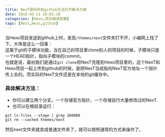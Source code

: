 ```yaml
---
title: NexT源码传到github无法打开解决方案
date: 2018-03-21 18:01:10
categories: [Hexo,项目编译部署]
tags: [Next,Hexo,github]
---
```

当Hexo项目发送到github上时，发现`/themes/next`文件夹打不开，小编网上找了下，大体是这么一回事：  
这属于git的子模块功能，当在自己的项目里clone别人的项目的时候，子模块只是一个HEAD指针，指向子模块的commit。  
也就是说，最初我们是通过`git clone`将NexT克隆到Hexo项目里的，这个NexT和Hexo项目一起上传到github的时候，是把NexT当成指向NexT官方地址一个指针传上去的。而实际的NexT文件还是在本地的git缓存中。  

### 具体解决方法：  
* 你可以建立两个分支，一个存储官方指针，一个存储自行大量修改过的NexT.
* 也可以在根目录运行：  
```text
git ls-files --stage | grep 160000
git rm --cached themes/next
```  
然后next文件夹就变成普通文件夹了，就可以按照通常的方式来操作了。



